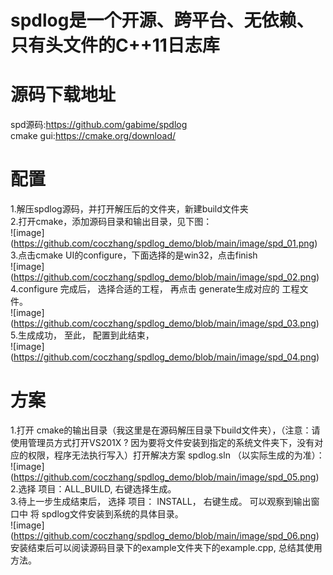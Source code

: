 # spdlog是一个开源、跨平台、无依赖、只有头文件的C++11日志库

# 源码下载地址
spd源码:https://github.com/gabime/spdlog  
cmake gui:https://cmake.org/download/  

# 配置
1.解压spdlog源码，并打开解压后的文件夹，新建build文件夹  
2.打开cmake，添加源码目录和输出目录，见下图：  
![image] (https://github.com/coczhang/spdlog_demo/blob/main/image/spd_01.png)  
3.点击cmake UI的configure，下面选择的是win32，点击finish  
![image] (https://github.com/coczhang/spdlog_demo/blob/main/image/spd_02.png)  
4.configure 完成后， 选择合适的工程， 再点击 generate生成对应的 工程文件。  
![image] (https://github.com/coczhang/spdlog_demo/blob/main/image/spd_03.png)  
5.生成成功， 至此， 配置到此结束，  
![image] (https://github.com/coczhang/spdlog_demo/blob/main/image/spd_04.png)  

# 方案
1.打开 cmake的输出目录（我这里是在源码解压目录下build文件夹），（注意：请使用管理员方式打开VS201X ? 因为要将文件安装到指定的系统文件夹下，没有对应的权限，程序无法执行写入）打开解决方案 spdlog.sln （以实际生成的为准）：  
![image] (https://github.com/coczhang/spdlog_demo/blob/main/image/spd_05.png)  
2.选择 项目：ALL_BUILD, 右键选择生成。  
3.待上一步生成结束后， 选择 项目： INSTALL， 右键生成。 可以观察到输出窗口中 将 spdlog文件安装到系统的具体目录。  
![image] (https://github.com/coczhang/spdlog_demo/blob/main/image/spd_06.png)  
安装结束后可以阅读源码目录下的example文件夹下的example.cpp, 总结其使用方法。